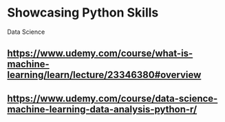 # Showcasing Python Skills

  Data Science
  ## https://www.udemy.com/course/what-is-machine-learning/learn/lecture/23346380#overview
  ## https://www.udemy.com/course/data-science-machine-learning-data-analysis-python-r/

